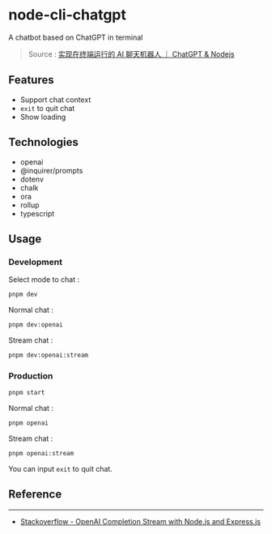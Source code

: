 # node-cli-chatgpt

A chatbot based on ChatGPT in terminal

> Source : [实现在终端运行的 AI 聊天机器人 ｜ ChatGPT & Nodejs](https://youtu.be/yGupa5Fq3vY)

## Features

- Support chat context
- `exit` to quit chat
- Show loading

## Technologies

- openai
- @inquirer/prompts
- dotenv
- chalk
- ora
- rollup
- typescript

## Usage

### Development

Select mode to chat : 

```bash
pnpm dev
```

Normal chat : 

```bash
pnpm dev:openai
```

Stream chat :

```bash
pnpm dev:openai:stream
```

### Production

```bash
pnpm start
```

Normal chat : 

```bash
pnpm openai
```

Stream chat :

```bash
pnpm openai:stream
```

You can input `exit` to quit chat.

## Reference

---

<!-- - [適用于 JavaScript 的 Azure OpenAI 用戶端程式庫 - 1.0.0-Beta.3 版](https://learn.microsoft.com/zh-tw/javascript/api/overview/azure/openai-readme?view=azure-node-preview) -->
- [Stackoverflow - OpenAI Completion Stream with Node.js and Express.js](https://stackoverflow.com/questions/76137987/openai-completion-stream-with-node-js-and-express-js)
<!-- - [使用 nodejs openai 原生库，调用 Azure OpenAI 服务](https://www.jianshu.com/p/18e97d23c7fa) -->
